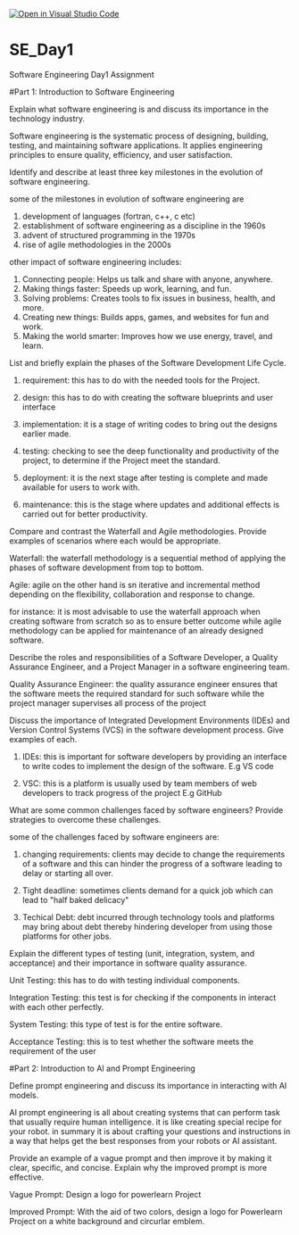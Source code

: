 [![Open in Visual Studio Code](https://classroom.github.com/assets/open-in-vscode-2e0aaae1b6195c2367325f4f02e2d04e9abb55f0b24a779b69b11b9e10269abc.svg)](https://classroom.github.com/online_ide?assignment_repo_id=15568311&assignment_repo_type=AssignmentRepo)
# SE_Day1
Software Engineering Day1 Assignment

#Part 1: Introduction to Software Engineering

Explain what software engineering is and discuss its importance in the technology industry.

Software engineering is the systematic process of designing, building, testing, and maintaining software applications. It applies engineering principles to ensure quality, efficiency, and user satisfaction.


Identify and describe at least three key milestones in the evolution of software engineering.

some of the milestones in evolution of software engineering are
1. development of languages (fortran, c++, c etc)
2. establishment of software engineering as a discipline in the 1960s
3. advent of structured programming in the 1970s
4. rise of agile methodologies in the 2000s

other impact of software engineering includes:
1. Connecting people: Helps us talk and share with anyone, anywhere.
2. Making things faster: Speeds up work, learning, and fun.
3. Solving problems: Creates tools to fix issues in business, health, and more.
4. Creating new things: Builds apps, games, and websites for fun and work.
5. Making the world smarter: Improves how we use energy, travel, and learn.

List and briefly explain the phases of the Software Development Life Cycle.
1. requirement: this has to do with the needed tools for the Project.
   
3. design: this has to do with creating the software blueprints and user interface
   
5. implementation: it is a stage of writing codes to bring out the designs earlier made.
   
6. testing: checking to see the deep functionality and productivity of the project, to determine if the Project meet the standard.
   
7. deployment: it is the next stage after testing is complete and made available for users to work with.
   
9. maintenance: this is the stage where updates and additional effects is carried out for better productivity.

Compare and contrast the Waterfall and Agile methodologies. Provide examples of scenarios where each would be appropriate.

Waterfall: the waterfall methodology is a sequential method of applying the phases of software development from top to bottom.

Agile: agile on the other hand is sn iterative and incremental method depending on the flexibility, collaboration and response to change. 

for instance:
it is most advisable to use the waterfall approach when creating software from scratch so as to ensure better outcome while agile methodology can be applied for maintenance of an already designed software.

Describe the roles and responsibilities of a Software Developer, a Quality Assurance Engineer, and a Project Manager in a software engineering team.

Quality Assurance Engineer: the quality assurance engineer ensures that the software meets the required standard for such software while the project manager supervises all process of the project

Discuss the importance of Integrated Development Environments (IDEs) and Version Control Systems (VCS) in the software development process. Give examples of each.

1. IDEs: this is important for software developers by providing an interface to write codes to implement the design of the software. E.g VS code

2. VSC: this is a platform is usually used by team members of web developers to track progress of the project E.g GitHub
   

What are some common challenges faced by software engineers? Provide strategies to overcome these challenges.

some of the challenges faced by software engineers are: 
1. changing requirements: clients may decide to change the requirements of a software and this can hinder the progress of a software leading to delay or starting all over.

2. Tight deadline: sometimes clients demand for a quick job which can lead to "half baked delicacy"

3. Techical Debt: debt incurred through technology tools and platforms may bring about debt thereby hindering developer from using those platforms for other jobs.
   
Explain the different types of testing (unit, integration, system, and acceptance) and their importance in software quality assurance.

Unit Testing: this has to do with testing individual components.

Integration Testing: this test is for checking if the components in interact with each other perfectly.

System Testing: this type of test is for the entire software.

Acceptance Testing: this is to test whether the software meets the requirement of the user

#Part 2: Introduction to AI and Prompt Engineering


Define prompt engineering and discuss its importance in interacting with AI models.

AI prompt engineering is all about creating systems that can perform task that usually require human intelligence. it is like creating special recipe for your robot.
in summary it is about crafting your questions and instructions in a way that helps get the best responses from your robots or AI assistant.

Provide an example of a vague prompt and then improve it by making it clear, specific, and concise. Explain why the improved prompt is more effective.

Vague Prompt:
Design a logo for powerlearn Project 

Improved Prompt:
With the aid of two colors, design a logo for Powerlearn Project on a white background and circurlar emblem.
